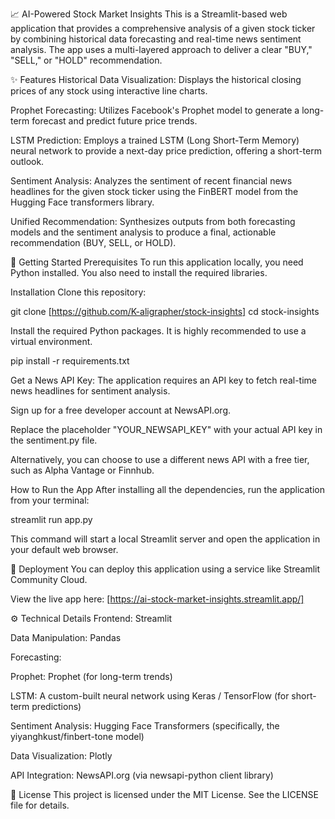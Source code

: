 📈 AI-Powered Stock Market Insights
This is a Streamlit-based web application that provides a comprehensive analysis of a given stock ticker by combining historical data forecasting and real-time news sentiment analysis. The app uses a multi-layered approach to deliver a clear "BUY," "SELL," or "HOLD" recommendation.

✨ Features
Historical Data Visualization: Displays the historical closing prices of any stock using interactive line charts.

Prophet Forecasting: Utilizes Facebook's Prophet model to generate a long-term forecast and predict future price trends.

LSTM Prediction: Employs a trained LSTM (Long Short-Term Memory) neural network to provide a next-day price prediction, offering a short-term outlook.

Sentiment Analysis: Analyzes the sentiment of recent financial news headlines for the given stock ticker using the FinBERT model from the Hugging Face transformers library.

Unified Recommendation: Synthesizes outputs from both forecasting models and the sentiment analysis to produce a final, actionable recommendation (BUY, SELL, or HOLD).

🚀 Getting Started
Prerequisites
To run this application locally, you need Python installed. You also need to install the required libraries.

Installation
Clone this repository:

git clone [https://github.com/K-aligrapher/stock-insights]
cd stock-insights


Install the required Python packages. It is highly recommended to use a virtual environment.

pip install -r requirements.txt


Get a News API Key:
The application requires an API key to fetch real-time news headlines for sentiment analysis.

Sign up for a free developer account at NewsAPI.org.

Replace the placeholder "YOUR_NEWSAPI_KEY" with your actual API key in the sentiment.py file.

Alternatively, you can choose to use a different news API with a free tier, such as Alpha Vantage or Finnhub.

How to Run the App
After installing all the dependencies, run the application from your terminal:

streamlit run app.py

This command will start a local Streamlit server and open the application in your default web browser.

🔗 Deployment
You can deploy this application using a service like Streamlit Community Cloud.

View the live app here: [https://ai-stock-market-insights.streamlit.app/]

⚙️ Technical Details
Frontend: Streamlit

Data Manipulation: Pandas

Forecasting:

Prophet: Prophet (for long-term trends)

LSTM: A custom-built neural network using Keras / TensorFlow (for short-term predictions)

Sentiment Analysis: Hugging Face Transformers (specifically, the yiyanghkust/finbert-tone model)

Data Visualization: Plotly

API Integration: NewsAPI.org (via newsapi-python client library)

📄 License
This project is licensed under the MIT License. See the LICENSE file for details.

